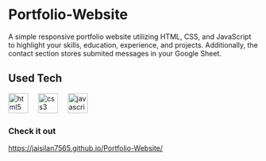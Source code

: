 # Portfolio-Website
A simple responsive portfolio website utilizing HTML, CSS, and JavaScript to highlight your skills, education, experience, and projects. Additionally, the contact section stores submited messages in your Google Sheet.

## Used Tech
<div align="left">
  <img src="https://skillicons.dev/icons?i=html" height="40" alt="html5 logo"  />
  <img width="12" />
  <img src="https://skillicons.dev/icons?i=css" height="40" alt="css3 logo"  />
  <img width="12" />
  <img src="https://skillicons.dev/icons?i=js" height="40" alt="javascript logo"  />
</div>

### Check it out
https://jaisilan7565.github.io/Portfolio-Website/
